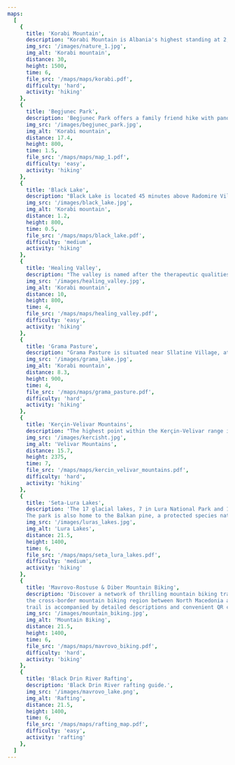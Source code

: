 ```yaml
---
maps:
  [
    {
      title: 'Korabi Mountain',
      description: "Korabi Mountain is Albania's highest standing at 2,764m tall. Most routes to the top start from Radomire Village.",
      img_src: '/images/nature_1.jpg',
      img_alt: 'Korabi mountain',
      distance: 30,
      height: 1500,
      time: 6,
      file_src: '/maps/maps/korabi.pdf',
      difficulty: 'hard',
      activity: 'hiking'
    },
    {
      title: 'Begjunec Park',
      description: 'Begjunec Park offers a family friend hike with panoramic views of Peshkopi and the Drin River Valley from the top of Mount Begjunec',
      img_src: '/images/begjunec_park.jpg',
      img_alt: 'Korabi mountain',
      distance: 17.4,
      height: 800,
      time: 1.5,
      file_src: '/maps/maps/map_1.pdf',
      difficulty: 'easy',
      activity: 'hiking'
    },
    {
      title: 'Black Lake',
      description: "Black Lake is located 45 minutes above Radomire Village and is named for its dark color. The lake is surrounded by a pine forest, making it an excellent spot for a picnic.",
      img_src: '/images/black_lake.jpg',
      img_alt: 'Korabi mountain',
      distance: 1.2,
      height: 800,
      time: 0.5,
      file_src: '/maps/maps/black_lake.pdf',
      difficulty: 'medium',
      activity: 'hiking'
    },
    {
      title: 'Healing Valley',
      description: "The valley is named after the therapeutic qualities of the thermal springs in Peshkopi. The itinerary also includes information about guest houses in Rabdisht, which is one of Albania's 100 designated touristic villages.",
      img_src: '/images/healing_valley.jpg',
      img_alt: 'Korabi mountain',
      distance: 10,
      height: 800,
      time: 4,
      file_src: '/maps/maps/healing_valley.pdf',
      difficulty: 'easy',
      activity: 'hiking'
    },
    {
      title: 'Grama Pasture',
      description: "Grama Pasture is situated near Sllatine Village, at an elevation of approximately 1800m above sea level. This picturesque pasture is renowned for its glacial lake, which boasts crystal clear water. Multiple trails offer access to the pasture, making it a popular destination for hikers and nature enthusiasts.",
      img_src: '/images/grama_lake.jpg',
      img_alt: 'Korabi mountain',
      distance: 8.3,
      height: 900,
      time: 4,
      file_src: '/maps/maps/grama_pasture.pdf',
      difficulty: 'hard',
      activity: 'hiking'
    },
    {
      title: 'Kerçin-Velivar Mountains',
      description: "The highest point within the Kerçin-Velivar range is Mount Velivar, standing at 2375m high. Sights along the way include a 250-year-old maple tree and Eastern Orthodox churches of St. Demetrius and the Holy Church of Sotir.",
      img_src: '/images/kercisht.jpg',
      img_alt: 'Velivar Mountains',
      distance: 15.7,
      height: 2375,
      time: 7,
      file_src: '/maps/maps/kercin_velivar_mountains.pdf',
      difficulty: 'hard',
      activity: 'hiking'
    },
    {
      title: 'Seta-Lura Lakes',
      description: 'The 17 glacial lakes, 7 in Lura National Park and 10 in Kacni, are part of the Seta-Lura Lakes network.
      The park is also home to the Balkan pine, a protected species native only to the Western Balkans',
      img_src: '/images/luras_lakes.jpg',
      img_alt: 'Lura Lakes',
      distance: 21.5,
      height: 1400,
      time: 6,
      file_src: '/maps/maps/seta_lura_lakes.pdf',
      difficulty: 'medium',
      activity: 'hiking'
    },
    {
      title: 'Mavrovo-Rostuse & Diber Mountain Biking',
      description: 'Discover a network of thrilling mountain biking trails and scenic hiking routes in the 
      the cross-border mountain biking region between North Macedonia and Albania with our tourist map! Each 
      trail is accompanied by detailed descriptions and convenient QR codes for easy access to additional information.',
      img_src: '/images/mountain_biking.jpg',
      img_alt: 'Mountain Biking',
      distance: 21.5,
      height: 1400,
      time: 6,
      file_src: '/maps/maps/mavrovo_biking.pdf',
      difficulty: 'hard',
      activity: 'biking'
    },
    {
      title: 'Black Drin River Rafting',
      description: 'Black Drin River rafting guide.',
      img_src: '/images/mavrovo_lake.png',
      img_alt: 'Rafting',
      distance: 21.5,
      height: 1400,
      time: 6,
      file_src: '/maps/maps/rafting_map.pdf',
      difficulty: 'easy',
      activity: 'rafting'
    },
  ]
---
```

